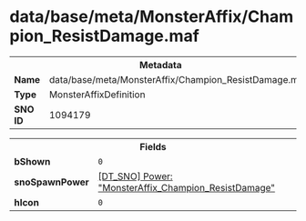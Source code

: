 <h1>data/base/meta/MonsterAffix/Champion_ResistDamage.maf</h1><table><tr><th colspan="100%">Metadata</th></tr><tr><td><b>Name</b></td><td>data/base/meta/MonsterAffix/Champion_ResistDamage.maf</td></tr><tr><td><b>Type</b></td><td>MonsterAffixDefinition</td></tr><tr><td><b>SNO ID</b></td><td>1094179</td></tr></table>

<table><tr><th colspan="100%">Fields</th></tr><tr><td><b>bShown</b></td><td><code>0</code></td></tr><tr><td><b>snoSpawnPower</b></td><td><a href="..\Power\MonsterAffix_Champion_ResistDamage.pow">[DT_SNO] Power: "MonsterAffix_Champion_ResistDamage"</a></td></tr><tr><td><b>hIcon</b></td><td><code>0</code></td></tr></table>


